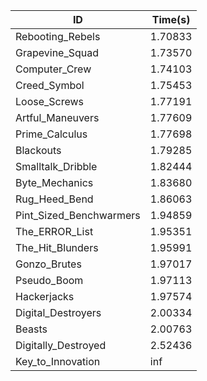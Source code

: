 |ID|Time(s)|
|-|-|
|Rebooting_Rebels|1.70833|
|Grapevine_Squad|1.73570|
|Computer_Crew|1.74103|
|Creed_Symbol|1.75453|
|Loose_Screws|1.77191|
|Artful_Maneuvers|1.77609|
|Prime_Calculus|1.77698|
|Blackouts|1.79285|
|Smalltalk_Dribble|1.82444|
|Byte_Mechanics|1.83680|
|Rug_Heed_Bend|1.86063|
|Pint_Sized_Benchwarmers|1.94859|
|The_ERROR_List|1.95351|
|The_Hit_Blunders|1.95991|
|Gonzo_Brutes|1.97017|
|Pseudo_Boom|1.97113|
|Hackerjacks|1.97574|
|Digital_Destroyers|2.00334|
|Beasts|2.00763|
|Digitally_Destroyed|2.52436|
|Key_to_Innovation|inf|
